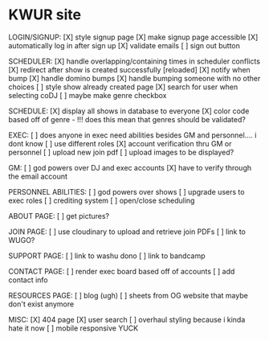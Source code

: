 # KWUR site

LOGIN/SIGNUP:
[X] style signup page
[X] make signup page accessible
[X] automatically log in after sign up 
[X] validate emails
[ ] sign out button


SCHEDULER:
[X] handle overlapping/containing times in scheduler conflicts
[X] redirect after show is created successfully [reloaded]
[X] notify when bump
[X] handle domino bumps 
[X] handle bumping someone with no other choices
[ ] style show already created page
[X] search for user when selecting coDJ
[ ] maybe make genre checkbox

SCHEDULE: 
[X] display all shows in database to everyone
[X] color code based off of genre
    - !!! does this mean that genres should be validated? 

EXEC: 
[ ] does anyone in exec need abilities besides GM and personnel.... i dont know
[ ] use different roles 
[X] account verification thru GM or personnel
[ ] upload new join pdf 
[ ] upload images to be displayed? 

GM:
[ ] god powers over DJ and exec accounts
[X] have to verify through the email account


PERSONNEL ABILITIES:
[ ] god powers over shows
[ ] upgrade users to exec roles
[ ] crediting system
[ ] open/close scheduling

ABOUT PAGE:
[ ] get pictures?

JOIN PAGE:
[ ] use cloudinary to upload and retrieve join PDFs
[ ] link to WUGO?

SUPPORT PAGE:
[ ] link to washu dono
[ ] link to bandcamp


CONTACT PAGE:
[ ] render exec board based off of accounts
[ ] add contact info 

RESOURCES PAGE: 
[ ] blog (ugh)
[ ] sheets from OG website that maybe don't exist anymore

MISC:
[X] 404 page
[X] user search
[ ] overhaul styling because i kinda hate it now
[ ] mobile responsive YUCK